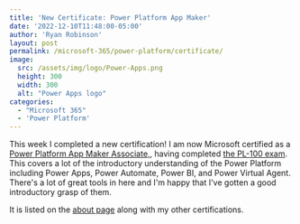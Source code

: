 ```yaml
---
title: 'New Certificate: Power Platform App Maker'
date: '2022-12-10T11:48:00-05:00'
author: 'Ryan Robinson'
layout: post
permalink: /microsoft-365/power-platform/certificate/
image: 
  src: /assets/img/logo/Power-Apps.png
  height: 300
  width: 300
  alt: "Power Apps logo"
categories:
  - "Microsoft 365"
  - 'Power Platform'
---
```


This week I completed a new certification! I am now Microsoft certified as a [Power Platform App Maker Associate,](https://www.credly.com/badges/f62e6037-44d4-4ee2-9fd8-a83b84500910/public_url), having completed [the PL-100 exam](https://learn.microsoft.com/en-us/certifications/exams/pl-100). This covers a lot of the introductory understanding of the Power Platform including Power Apps, Power Automate, Power BI, and Power Virtual Agent. There's a lot of great tools in here and I'm happy that I've gotten a good introductory grasp of them.

It is listed on the [about page](/about) along with my other certifications.